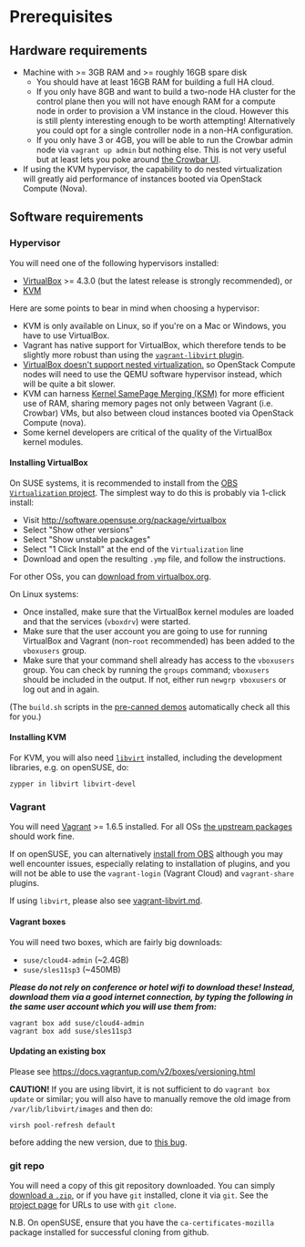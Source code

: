 # Prerequisites

## Hardware requirements

*   Machine with >= 3GB RAM and >= roughly 16GB spare disk
    *   You should have at least 16GB RAM for building a full HA cloud.
    *   If you only have 8GB and want to build a two-node HA cluster
        for the control plane then you will not have enough RAM for a
        compute node in order to provision a VM instance in the cloud.
        However this is still plenty interesting enough to be worth
        attempting!  Alternatively you could opt for a single controller
        node in a non-HA configuration.
    *   If you only have 3 or 4GB, you will be able to run the Crowbar
        admin node via `vagrant up admin` but nothing else.  This is
        not very useful but at least lets you poke around [the Crowbar
        UI](http://192.168.124.10:3000).
*   If using the KVM hypervisor, the capability to do nested
    virtualization will greatly aid performance of instances
    booted via OpenStack Compute (Nova).

## Software requirements

### Hypervisor

You will need one of the following hypervisors installed:

*   [VirtualBox](https://www.virtualbox.org/wiki/Downloads) >= 4.3.0
    (but the latest release is strongly recommended), or
*   [KVM](http://www.linux-kvm.org/page/Main_Page)

Here are some points to bear in mind when choosing a hypervisor:

*   KVM is only available on Linux, so if you're on a Mac or Windows,
    you have to use VirtualBox.
*   Vagrant has native support for VirtualBox, which therefore tends to be
    slightly more robust than using the [`vagrant-libvirt` plugin](vagrant-libvirt.md).
*   [VirtualBox doesn't support nested virtualization.](https://www.virtualbox.org/ticket/4032)
    so OpenStack Compute nodes will need to use the QEMU software hypervisor
    instead, which will be quite a bit slower.
*   KVM can harness
    [Kernel SamePage Merging (KSM)](http://en.wikipedia.org/wiki/Kernel_SamePage_Merging_(KSM))
    for more efficient use of RAM, sharing memory pages not only between
    Vagrant (i.e. Crowbar) VMs, but also between cloud instances booted via
    OpenStack Compute (nova).
*   Some kernel developers are critical of the quality of the VirtualBox
    kernel modules.

#### Installing VirtualBox

On SUSE systems, it is recommended to install from the
[OBS `Virtualization` project](https://build.opensuse.org/project/show/Virtualization).
The simplest way to do this is probably via 1-click install:

*    Visit http://software.opensuse.org/package/virtualbox
*    Select "Show other versions"
*    Select "Show unstable packages"
*    Select "1 Click Install" at the end of the `Virtualization` line
*    Download and open the resulting `.ymp` file, and follow the instructions.

For other OSs, you can
[download from virtualbox.org](https://www.virtualbox.org/wiki/Downloads).

On Linux systems:

*   Once installed, make sure that the VirtualBox kernel
    modules are loaded and that the services (`vboxdrv`) were started.
*   Make sure that the user account you are going to use for
    running VirtualBox and Vagrant (non-`root` recommended) has
    been added to the `vboxusers` group.
*   Make sure that your command shell already has access to the
    `vboxusers` group.  You can check by running the `groups`
    command; `vboxusers` should be included in the output.  If
    not, either run `newgrp vboxusers` or log out and in again.

(The `build.sh` scripts in the [pre-canned demos](../demos/)
automatically check all this for you.)

#### Installing KVM

For KVM, you will also need [`libvirt`](http://libvirt.org/)
installed, including the development libraries, e.g. on openSUSE, do:

    zypper in libvirt libvirt-devel

### Vagrant

You will need [Vagrant](http://www.vagrantup.com/) >= 1.6.5 installed.
For all OSs [the upstream packages](https://www.vagrantup.com/downloads.html)
should work fine.

If on openSUSE, you can alternatively
[install from OBS](http://software.opensuse.org/package/rubygem-vagrant)
although you may well encounter issues, especially relating to
installation of plugins, and you will not be able to use the
`vagrant-login` (Vagrant Cloud) and `vagrant-share` plugins.

If using `libvirt`, please also see
[vagrant-libvirt.md](vagrant-libvirt.md).

#### Vagrant boxes

You will need two boxes, which are fairly big downloads:

*   `suse/cloud4-admin` (~2.4GB)
*   `suse/sles11sp3` (~450MB)

***Please do not rely on conference or hotel wifi to download these!
Instead, download them via a good internet connection, by typing the
following in the same user account which you will use them from:***

    vagrant box add suse/cloud4-admin
    vagrant box add suse/sles11sp3

#### Updating an existing box

Please see https://docs.vagrantup.com/v2/boxes/versioning.html

**CAUTION!** If you are using libvirt, it is not sufficient to do
`vagrant box update` or similar; you will also have to manually remove
the old image from `/var/lib/libvirt/images` and then do:

    virsh pool-refresh default

before adding the new version, due to
[this bug](https://github.com/pradels/vagrant-libvirt/issues/85#issuecomment-55419054).

### git repo

You will need a copy of this git repository downloaded.  You can
simply
[download a `.zip`](https://github.com/SUSE-Cloud/suse-cloud-vagrant/archive/master.zip),
or if you have `git` installed, clone it via `git`.  See the
[project page](../../..) for URLs to use with `git clone`.

N.B. On openSUSE, ensure that you have the `ca-certificates-mozilla`
package installed for successful cloning from github.
